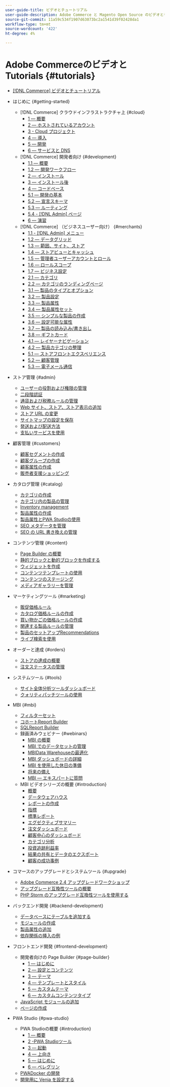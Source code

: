 ```yaml
---
user-guide-title: ビデオとチュートリアル
user-guide-description: Adobe Commerce と Magento Open Source のビデオとチュートリアルのコレクションです。
source-git-commit: 11a59c534f1907d63073bc2a1541d39f02428da1
workflow-type: tm+mt
source-wordcount: '422'
ht-degree: 4%

---
```



# Adobe CommerceのビデオとTutorials {#tutorials}

+ [[!DNL Commerce] ビデオとチュートリアル](overview.md)

+ はじめに {#getting-started}
   + [!DNL Commerce] クラウドインフラストラクチャ上 {#cloud}
      + [1 — 概要](./cloud/1-overview.md)
      + [2 — ホストされているアカウント](./cloud/2-accounts.md)
      + [3 - Cloud プロジェクト](./cloud/3-projects.md)
      + [4 — 導入](./cloud/4-deployment.md)
      + [5 — 開発](./cloud/5-dev-config.md)
      + [6 — サービスと DNS](./cloud/6-launch.md)
   + [!DNL Commerce] 開発者向け {#development}
      + [1.1 — 概要](./developer/backend-1-1-overview.md)
      + [1.2 — 開発ワークフロー](./developer/backend-1-2-workflow.md)
      + [2 — インストール](./developer/backend-2-install.md)
      + [3 — インストール後](./developer/backend-3-post-install.md)
      + [4 — コードベース](./developer/backend-4-code-base.md)
      + [5.1 — 開発の基本](./developer/backend-5-1-dev-basics.md)
      + [5.2 — 宣言スキーマ](./developer/backend-5-2-declarative-schema.md)
      + [5.3 — ルーティング](./developer/backend-5-3-routing.md)
      + [5.4 - [!DNL Admin] ページ](./developer/backend-5-4-admin-page.md)
      + [6 — 演習](./developer/backend-6-practice.md)
   + [!DNL Commerce] （ビジネスユーザー向け） {#merchants}
      + [1.1 - [!DNL Admin] メニュー](./merchant/introduction/1-1-menus.md)
      + [1.2 — データグリッド](./merchant/introduction/1-2-data-grids.md)
      + [1.3 — 範囲、サイト、ストア](./merchant/introduction/1-3-apps-scopes-sites-stores.md)
      + [1.4 — ストアビューとキャッシュ](./merchant/introduction/1-4-store-views-cache.md)
      + [1.5 — 管理者ユーザーアカウントとロール](./merchant/introduction/1-5-users-roles.md)
      + [1.6 — ロールスコープ](./merchant/introduction/1-6-role-scopes.md)
      + [1.7 — ビジネス設定](./merchant/introduction/1-7-business-settings.md)
      + [2.1 — カテゴリ](./merchant/introduction/2-1-categories.md)
      + [2.2 — カテゴリのランディングページ](./merchant/introduction/2-2-category-landing-page.md)
      + [3.1 — 製品のタイプとオプション](./merchant/introduction/3-1-product-types-options.md)
      + [3.2 — 製品設定](./merchant/introduction/3-2-product-settings.md)
      + [3.3 — 製品属性](./merchant/introduction/3-3-product-attributes.md)
      + [3.4 — 製品属性セット](./merchant/introduction/3-4-product-attribute-sets.md)
      + [3.5 — シンプルな製品の作成](./merchant/introduction/3-5-create-simple-product.md)
      + [3.6 — 設定可能な属性](./merchant/introduction/3-6-configurable-attributes.md)
      + [3.7 — 製品の読み込み/書き出し](./merchant/introduction/3-7-import-export-products.md)
      + [3.8 — ギフトカード](./merchant/introduction/3-8-gift-cards.md)
      + [4.1 — レイヤーナビゲーション](./merchant/introduction/4-1-layered-navigation.md)
      + [4.2 — 製品カテゴリの整理](./merchant/introduction/4-2-arrange-product-categories.md)
      + [5.1 — ストアフロントエクスペリエンス](./merchant/introduction/5-1-storefront-experience.md)
      + [5.2 — 顧客管理](./merchant/introduction/5-2-customer-management.md)
      + [5.3 — 電子メール通信](./merchant/introduction/5-3-store-communications.md)

+ ストア管理 {#admin}
   + [ユーザーの役割および権限の管理](./merchant/users-roles-permissions.md)
   + [二段階認証](./merchant/two-factor-authentication.md)
   + [通貨および税務ルールの管理](./merchant/currency-tax-rules.md)
   + [Web サイト、ストア、ストア表示の追加](./merchant/add-websites-stores-views.md)
   + [ストア URL の変更](./merchant/change-store-url.md)
   + [サイトマップの設定を保存](./merchant/site-map-setup.md)
   + [発送および配送方法](./merchant/shipping-delivery.md)
   + [支払いサービスを使用](./merchant/payment-services.md)

+ 顧客管理 {#customers}
   + [顧客セグメントの作成](./merchant/customer-segments.md)
   + [顧客グループの作成](./merchant/customer-groups.md)
   + [顧客属性の作成](./merchant/customer-attributes.md)
   + [販売者支援ショッピング](./merchant/seller-assisted-shopping.md)

+ カタログ管理 {#catalog}
   + [カテゴリの作成](./merchant/category-create.md)
   + [カテゴリ内の製品の管理](./merchant/category-products.md)
   + [Inventory management](./merchant/inventory-management.md)
   + [製品属性の作成](./merchant/product-attributes-create.md)
   + [製品属性とPWA Studioの使用](./merchant/product-attributes-pwa.md)
   + [SEO メタデータを管理](./merchant/seo-metadata.md)
   + [SEO の URL 書き換えの管理](./merchant/seo-url-rewrites.md)

+ コンテンツ管理 {#content}
   + [Page Builder の概要](./merchant/page-builder-overview.md)
   + [静的ブロックと動的ブロックを作成する](./merchant/static-dynamic-blocks.md)
   + [ウィジェットを作成](./merchant/widgets.md)
   + [コンテンツテンプレートの使用](./merchant/content-templates.md)
   + [コンテンツのステージング](./merchant/content-staging.md)
   + [メディアギャラリーを管理](./merchant/media-gallery.md)

+ マーケティングツール {#marketing}
   + [販促価格ルール](./merchant/promotions-price-rules.md)
   + [カタログ価格ルールの作成](./merchant/catalog-price-rules.md)
   + [買い物かごの価格ルールの作成](./merchant/cart-price-rules.md)
   + [関連する製品ルールの管理](./merchant/related-product-rules.md)
   + [製品のセットアップRecommendations](./merchant/product-recommendations.md)
   + [ライブ検索を使用](./merchant/live-search.md)

+ オーダーと達成 {#orders}
   + [ストアの達成の概要](./merchant/store-fulfillment.md)
   + [注文ステータスの管理](./merchant/order-status.md)

+ システムツール {#tools}
   + [サイト全体分析ツールダッシュボード](./tools/site-wide-analysis-tool.md)
   + [クォリティパッチツールの使用](./tools/quality-patch-tool.md)

+ MBI {#mbi}
   + [フィルターセット](./merchant/business-intelligence/filter-sets.md)
   + [コホートReport Builder](./merchant/business-intelligence/cohort-report-builder.md)
   + [SQLReport Builder](./merchant/business-intelligence/sql-report-builder.md)
   + 録画済みウェビナー {#webinars}
      + [MBI の概要](./merchant/business-intelligence/webinars/getting-started.md)
      + [MBI でのデータセットの管理](./merchant/business-intelligence/webinars/manage-data-sets.md)
      + [MBIData Warehouseの最適化](./merchant/business-intelligence/webinars/optimize-data-warehouse.md)
      + [MBI ダッシュボードの詳細](./merchant/business-intelligence/webinars/dashboards-deep-dive.md)
      + [MBI を使用した休日の準備](./merchant/business-intelligence/webinars/holiday-readiness.md)
      + [将来の備え](./merchant/business-intelligence/prepare-for-future.md)
      + [MBI — エキスパートに質問](./merchant/business-intelligence/webinars/ask-expert.md)
   + MBI ビデオシリーズの概要 {#introduction}
      + [概要](./merchant/business-intelligence/1-overview.md)
      + [データウェアハウス](./merchant/business-intelligence/2-data-warehousing.md)
      + [レポートの作成](./merchant/business-intelligence/3-build-reports.md)
      + [指標](./merchant/business-intelligence/4-metrics.md)
      + [標準レポート](./merchant/business-intelligence/5-standard-reports.md)
      + [エグゼクティブサマリー](./merchant/business-intelligence/6-executive-summary-dashboard.md)
      + [注文ダッシュボード](./merchant/business-intelligence/7-orders-dashboard.md)
      + [顧客中心のダッシュボード](./merchant/business-intelligence/8-customer-focused-dashboards.md)
      + [カテゴリ分析](./merchant/business-intelligence/9-category-analysis.md)
      + [投資追跡利益率](./merchant/business-intelligence/10-roi-tracking.md)
      + [結果の共有とデータのエクスポート](./merchant/business-intelligence/11-share-results-export-data.md)
      + [顧客の成功事例](./merchant/business-intelligence/12-customer-success.md)

+ コマースのアップグレードとシステムツール {#upgrade}
   + [Adobe Commerce 2.4 アップグレードワークショップ](./upgrade/2.4-upgrade-workshop.md)
   + [アップグレード互換性ツールの概要](./upgrade/upgrade-compatibility-tool-overview.md)
   + [PHP Storm のアップグレード互換性ツールを使用する](./upgrade/uct-phpstorm.md)

+ バックエンド開発 {#backend-development}
   + [データベースにテーブルを追加する](./developer/add-new-db-table.md)
   + [モジュールの作成](developer/create-module.md)
   + [製品属性の追加](./developer/add-product-attribute.md)
   + [依存関係の挿入の例](./developer/dependency-injection.md)

+ フロントエンド開発 {#frontend-development}
   + 開発者向けの Page Builder {#page-builder}
      + [1 — はじめに](./developer/page-builder/1-intro-case-studies.md)
      + [2 — 設定とコンテンツ](./developer/page-builder/2-config-create-content.md)
      + [3 — テーマ](./developer/page-builder/3-themes.md)
      + [4 — テンプレートとスタイル](./developer/page-builder/4-admin-templates-apply-styles.md)
      + [5 — カスタムテーマ](./developer/page-builder/5-customize-theme.md)
      + [6 — カスタムコンテンツタイプ](developer/page-builder/6-custom-content-types.md)
   + [JavaScript モジュールの追加](developer/add-javascript-module.md)
   + [ページの作成](developer/create-new-page.md)

+ PWA Studio {#pwa-studio}
   + PWA Studioの概要 {#introduction}
      + [1 — 概要](./pwa/introduction/1-overview.md)
      + [2 -PWA Studioツール](./pwa/introduction/2-pwa-studio-tools.md)
      + [3 — 起動](pwa/introduction/3-launch.md)
      + [4 — 上向き](./pwa/introduction/4-upward.md)
      + [5 — はじめに](./pwa/introduction/5-getting-started.md)
      + [6 — ペレグリン](./pwa/introduction/6-peregrine.md)
   + [PWADocker の開発](./pwa/pwa-docker-development.md)
   + [開発用に Venia を設定する](pwa/set-up-venia-for-dev.md)
